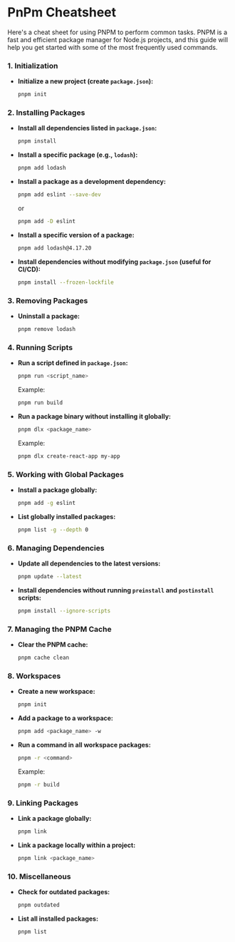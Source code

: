 # PnPm Cheatsheet

Here's a cheat sheet for using PNPM to perform common tasks. PNPM is a fast and efficient package manager for Node.js projects, and this guide will help you get started with some of the most frequently used commands.

### **1. Initialization**
- **Initialize a new project (create `package.json`):**
  ```bash
  pnpm init
  ```

### **2. Installing Packages**
- **Install all dependencies listed in `package.json`:**
  ```bash
  pnpm install
  ```

- **Install a specific package (e.g., `lodash`):**
  ```bash
  pnpm add lodash
  ```

- **Install a package as a development dependency:**
  ```bash
  pnpm add eslint --save-dev
  ```
  or 
  ```bash
  pnpm add -D eslint 
  ```

- **Install a specific version of a package:**
  ```bash
  pnpm add lodash@4.17.20
  ```

- **Install dependencies without modifying `package.json` (useful for CI/CD):**
  ```bash
  pnpm install --frozen-lockfile
  ```

### **3. Removing Packages**
- **Uninstall a package:**
  ```bash
  pnpm remove lodash
  ```

### **4. Running Scripts**
- **Run a script defined in `package.json`:**
  ```bash
  pnpm run <script_name>
  ```
  Example:
  ```bash
  pnpm run build
  ```

- **Run a package binary without installing it globally:**
  ```bash
  pnpm dlx <package_name>
  ```
  Example:
  ```bash
  pnpm dlx create-react-app my-app
  ```

### **5. Working with Global Packages**
- **Install a package globally:**
  ```bash
  pnpm add -g eslint
  ```

- **List globally installed packages:**
  ```bash
  pnpm list -g --depth 0
  ```

### **6. Managing Dependencies**
- **Update all dependencies to the latest versions:**
  ```bash
  pnpm update --latest
  ```

- **Install dependencies without running `preinstall` and `postinstall` scripts:**
  ```bash
  pnpm install --ignore-scripts
  ```

### **7. Managing the PNPM Cache**
- **Clear the PNPM cache:**
  ```bash
  pnpm cache clean
  ```

### **8. Workspaces**
- **Create a new workspace:**
  ```bash
  pnpm init
  ```

- **Add a package to a workspace:**
  ```bash
  pnpm add <package_name> -w
  ```

- **Run a command in all workspace packages:**
  ```bash
  pnpm -r <command>
  ```
  Example:
  ```bash
  pnpm -r build
  ```

### **9. Linking Packages**
- **Link a package globally:**
  ```bash
  pnpm link
  ```

- **Link a package locally within a project:**
  ```bash
  pnpm link <package_name>
  ```

### **10. Miscellaneous**
- **Check for outdated packages:**
  ```bash
  pnpm outdated
  ```

- **List all installed packages:**
  ```bash
  pnpm list
  ```
